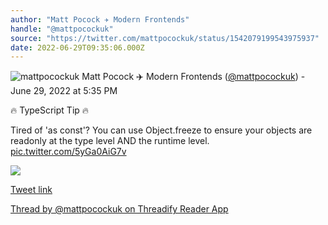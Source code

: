 ```yaml
---
author: "Matt Pocock ✈️ Modern Frontends"
handle: "@mattpocockuk"
source: "https://twitter.com/mattpocockuk/status/1542079199543975937"
date: 2022-06-29T09:35:06.000Z
---
```


![mattpocockuk](https://pbs.twimg.com/profile_images/1666460461884211204/SmBm505D_normal.jpg)
Matt Pocock ✈️ Modern Frontends ([@mattpocockuk](https://twitter.com/mattpocockuk)) - June 29, 2022 at 5:35 PM

🔥 TypeScript Tip 🔥

Tired of 'as const'? You can use Object.freeze to ensure your objects are readonly at the type level AND the runtime level. [pic.twitter.com/5yGa0AiG7v](https://twitter.com/mattpocockuk/status/1542079199543975937/photo/1)

![](https://pbs.twimg.com/media/FWaQTdVWIAI0m1D.jpg)

[Tweet link](https://twitter.com/mattpocockuk/status/1542079199543975937)

[Thread by @mattpocockuk on Threadify Reader App](https://threadify.productsway.com/thread/1542079199543975937)
